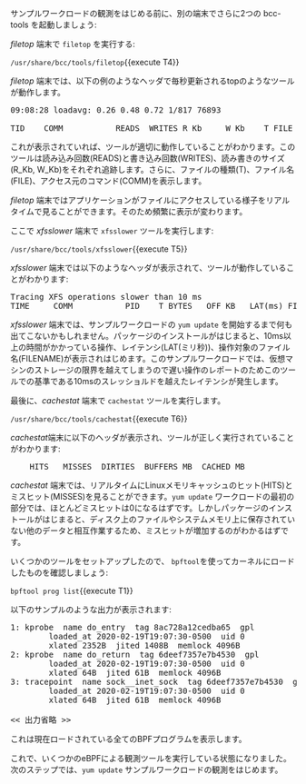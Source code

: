 サンプルワークロードの観測をはじめる前に、別の端末でさらに2つの bcc-tools を起動しましょう:

*filetop* 端末で `filetop` を実行する:

`/usr/share/bcc/tools/filetop`{{execute T4}}

*filetop* 端末では、以下の例のようなヘッダで毎秒更新されるtopのようなツールが動作します。

<pre class="file">
09:08:28 loadavg: 0.26 0.48 0.72 1/817 76893

TID    COMM           READS  WRITES R_Kb     W_Kb    T FILE
</pre>

これが表示されていれば、ツールが適切に動作していることがわかります。このツールは読み込み回数(READS)と書き込み回数(WRITES)、読み書きのサイズ(R_Kb, W_Kb)をそれぞれ追跡します。さらに、ファイルの種類(T)、ファイル名(FILE)、アクセス元のコマンド(COMM)を表示します。

*filetop* 端末ではアプリケーションがファイルにアクセスしている様子をリアルタイムで見ることができます。そのため頻繁に表示が変わります。


ここで *xfsslower* 端末で `xfsslower` ツールを実行します:

`/usr/share/bcc/tools/xfsslower`{{execute T5}}

*xfsslower* 端末では以下のようなヘッダが表示されて、ツールが動作していることがわかります:

<pre class="file">
Tracing XFS operations slower than 10 ms
TIME     COMM           PID    T BYTES   OFF_KB   LAT(ms) FILENAME
</pre>


*xfsslower* 端末では、サンプルワークロードの `yum update` を開始するまで何も出てこないかもしれません。パッケージのインストールがはじまると、10ms以上の時間がかかっている操作、レイテンシ(LAT(ミリ秒))、操作対象のファイル名(FILENAME)が表示されはじめます。このサンプルワークロードでは、仮想マシンのストレージの限界を越えてしまうので遅い操作のレポートのためこのツールでの基準である10msのスレッショルドを越えたレイテンシが発生します。

最後に、*cachestat* 端末で `cachestat` ツールを実行します。

`/usr/share/bcc/tools/cachestat`{{execute T6}}

*cachestat*端末に以下のヘッダが表示され、ツールが正しく実行されていることがわかります:

<pre class="file">
    HITS   MISSES  DIRTIES  BUFFERS_MB  CACHED_MB
</pre>

*cachestat* 端末では、リアルタイムにLinuxメモリキャッシュのヒット(HITS)とミスヒット(MISSES)を見ることができます。`yum update` ワークロードの最初の部分では、ほとんどミスヒットは0になるはずです。しかしパッケージのインストールがはじまると、ディスク上のファイルやシステムメモリ上に保存されていない他のデータと相互作業するため、ミスヒットが増加するのがわかるはずです。

いくつかのツールをセットアップしたので、 `bpftool`を使ってカーネルにロードしたものを確認しましょう:

`bpftool prog list`{{execute T1}}

以下のサンプルのような出力が表示されます:

<pre class="file">
1: kprobe  name do_entry  tag 8ac728a12cedba65  gpl
        loaded_at 2020-02-19T19:07:30-0500  uid 0
        xlated 2352B  jited 1408B  memlock 4096B
2: kprobe  name do_return  tag 6deef7357e7b4530  gpl
        loaded_at 2020-02-19T19:07:30-0500  uid 0
        xlated 64B  jited 61B  memlock 4096B
3: tracepoint  name sock__inet_sock  tag 6deef7357e7b4530  gpl
        loaded_at 2020-02-19T19:07:30-0500  uid 0
        xlated 64B  jited 61B  memlock 4096B

<< 出力省略 >>
</pre>

これは現在ロードされている全てのBPFプログラムを表示します。

これで、いくつかのeBPFによる観測ツールを実行している状態になりました。次のステップでは、`yum update` サンプルワークロードの観測をはじめます。
